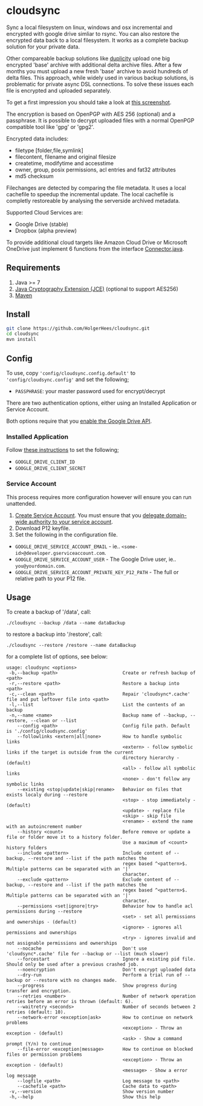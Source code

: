 # cloudsync

Sync a local filesystem on linux, windows and osx incremental and encrypted with google drive simliar to rsync. You can also restore the encrypted data back to a local filesystem. It works as a complete backup solution for your private data.

Other compareable backup solutions like [duplicity](http://duplicity.nongnu.org) upload one big encrypted 'base' archive with additional delta archive files. After a few months you must upload a new fresh 'base' archive to avoid hundreds of delta files. This approach, while widely used in various backup solutions, is problematic for private async DSL connections. To solve these issues each file is encrypted and uploaded separately.

To get a first impression you should take a look at [this screenshot](https://github.com/HolgerHees/cloudsync/wiki/Home).

The encryption is based on OpenPGP with AES 256 (optional) and a passphrase. It is possible to decrypt uploaded files with a normal OpenPGP compatible tool like 'gpg' or 'gpg2'.

Encrypted data includes:
- filetype [folder,file,symlink]
- filecontent, filename and original filesize
- createtime, modifytime and accesstime
- owner, group, posix permissions, acl entries and fat32 attributes
- md5 checksum

Filechanges are detected by comparing the file metadata. It uses a local cachefile to speedup the incremental update. The local cachefile is completly restoreable by analysing the serverside archived metadata.

Supported Cloud Services are:
- Google Drive (stable)
- Dropbox (alpha preview)

To provide additional cloud targets like Amazon Cloud Drive or Microsoft OneDrive just implement 6 functions from the interface [Connector.java](https://github.com/HolgerHees/cloudsync/tree/master/src/main/java/cloudsync/connector/RemoteConnector.java).

## Requirements

1. Java >= 7
2. [Java Cryptography Extension (JCE)](http://www.oracle.com/technetwork/java/javase/downloads/jce-7-download-432124.html) (optional to support AES256)
3. [Maven](http://maven.apache.org/download.cgi)

## Install

```bash
git clone https://github.com/HolgerHees/cloudsync.git
cd cloudsync
mvn install
```

## Config

To use, copy ```'config/cloudsync.config.default'``` to ```'config/cloudsync.config'``` and set the following;

- `PASSPHRASE`: your master password used for encrypt/decrypt

There are two authentication options, either using an Installed Application or Service Account.

Both options require that you [enable the Google Drive API](https://github.com/HolgerHees/cloudsync/wiki/Google-Drive-API). 

### Installed Application

Follow [these instructions](https://github.com/HolgerHees/cloudsync/wiki/Google-Client-Credentials) to set the following;

- `GOOGLE_DRIVE_CLIENT_ID`
- `GOOGLE_DRIVE_CLIENT_SECRET`

### Service Account

This process requires more configuration however will ensure you can run unattended.

1. [Create Service Account](https://developers.google.com/identity/protocols/OAuth2ServiceAccount). You must ensure that you [delegate domain-wide authority to your service account](https://developers.google.com/drive/web/delegation#delegate_domain-wide_authority_to_your_service_account).
2. Download P12 keyfile.
3. Set the following in the configuration file.

- `GOOGLE_DRIVE_SERVICE_ACCOUNT_EMAIL` - ie.. `<some-id>@developer.gserviceaccount.com`.
- `GOOGLE_DRIVE_SERVICE_ACCOUNT_USER` - The Google Drive user, ie.. `you@yourdomain.com`.
- `GOOGLE_DRIVE_SERVICE_ACCOUNT_PRIVATE_KEY_P12_PATH` - The full or relative path to your P12 file.

## Usage

To create a backup of '/data', call:

```./cloudsync --backup /data --name dataBackup```

to restore a backup into '/restore', call:

```./cloudsync --restore /restore --name dataBackup```

for a complete list of options, see below:

```
usage: cloudsync <options>
 -b,--backup <path>                        Create or refresh backup of <path>
 -r,--restore <path>                       Restore a backup into <path>
 -c,--clean <path>                         Repair 'cloudsync*.cache' file and put leftover file into <path>
 -l,--list                                 List the contents of an backup
 -n,--name <name>                          Backup name of --backup, --restore, --clean or --list
    --config <path>                        Config file path. Default is './config/cloudsync.config'
    --followlinks <extern|all|none>        How to handle symbolic links
                                           <extern> - follow symbolic links if the target is outside from the current
                                           directory hierarchy - (default)
                                           <all> - follow all symbolic links
                                           <none> - don't follow any symbolic links
    --existing <stop|update|skip|rename>   Behavior on files that exists localy during --restore
                                           <stop> - stop immediately - (default)
                                           <update> - replace file
                                           <skip> - skip file
                                           <rename> - extend the name with an autoincrement number
    --history <count>                      Before remove or update a file or folder move it to a history folder.
                                           Use a maximum of <count> history folders
    --include <pattern>                    Include content of --backup, --restore and --list if the path matches the
                                           regex based ^<pattern>$. Multiple patterns can be separated with an '|'
                                           character.
    --exclude <pattern>                    Exclude content of --backup, --restore and --list if the path matches the
                                           regex based ^<pattern>$. Multiple patterns can be separated with an '|'
                                           character.
    --permissions <set|ignore|try>         Behavior how to handle acl permissions during --restore
                                           <set> - set all permissions and ownerships - (default)
                                           <ignore> - ignores all permissions and ownerships
                                           <try> - ignores invalid and not assignable permissions and ownerships
    --nocache                              Don't use 'cloudsync*.cache' file for --backup or --list (much slower)
    --forcestart                           Ignore a existing pid file. Should only be used after a previous crashed job.
    --noencryption                         Don't encrypt uploaded data
    --dry-run                              Perform a trial run of --backup or --restore with no changes made.
    --progress                             Show progress during transfer and encryption.
    --retries <number>                     Number of network operation retries before an error is thrown (default: 6).
    --waitretry <seconds>                  Number of seconds between 2 retries (default: 10).
    --network-error <exception|ask>        How to continue on network problems
                                           <exception> - Throw an exception - (default)
                                           <ask> - Show a command prompt (Y/n) to continue
    --file-error <exception|message>       How to continue on blocked files or permission problems
                                           <exception> - Throw an exception - (default)
                                           <message> - Show a error log message
    --logfile <path>                       Log message to <path>
    --cachefile <path>                     Cache data to <path>
 -v,--version                              Show version number
 -h,--help                                 Show this help
 ```
